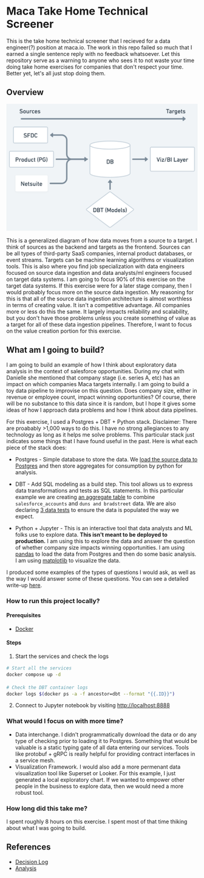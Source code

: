 # Maca Take Home Technical Screener

This is the take home technical screener that I recieved for a data engineer(?) position at maca.io. The work in this repo failed so much that I earned a single sentence reply with no feedback whatsoever. Let this repository serve as a warning to anyone who sees it to not waste your time doing take home exercises for companies that don't respect your time. Better yet, let's all just stop doing them.

## Overview

![data-flow](./docs/images/data-flow-diagram.png)

This is a generalized diagram of how data moves from a source to a target. I think of sources as the backend and targets as the frontend. Sources can be all types of third-party SaaS companies, internal product databases, or event streams. Targets can be machine learning algorithms or visualization tools. This is also where you find job specialization with data engineers focused on source data ingestion and data analysts/ml engineers focused on target data systems. I am going to focus 90% of this exercise on the target data systems. If this exercise were for a later stage company, then I would probably focus more on the source data ingestion. My reasoning for this is that all of the source data ingestion architecture is almost worthless in terms of creating value. It isn't a competitive advantage. All companies more or less do this the same. It largely impacts reliability and scalability, but you don't have those problems unless you create something of value as a target for all of these data ingestion pipelines. Therefore, I want to focus on the value creation portion for this exercise.

## What am I going to build?

I am going to build an example of how I think about exploratory data analysis in the context of salesforce opportunities. During my chat with Danielle she mentioned that company stage (i.e. series A, etc) has an impact on which companies Maca targets internally. I am going to build a toy data pipeline to improvise on this question. Does company size, either in revenue or employee count, impact winning opportunities? Of course, there will be no substance to this data since it is random, but I hope it gives some ideas of how I approach data problems and how I think about data pipelines.

For this exercise, I used a Postgres + DBT + Python stack. Disclaimer: There are proabably >1,000 ways to do this. I have no strong allegiances to any technology as long as it helps me solve problems. This particular stack just indicates some things that I have found useful in the past. Here is what each piece of the stack does:

- Postgres - Simple database to store the data. We [load the source data to Postgres](./docker/postgres/init.sql) and then store aggregates for consumption by python for analysis.

- DBT - Add SQL modeling as a build step. This tool allows us to express data transformations and tests as SQL statements. In this particular example we are creating [an aggregate table](./docker/dbt/models/agg_salesforce_duns_eda.sql) to combine `salesforce_accounts` and `duns and bradstreet` data. We are also declaring [3 data tests](./docker/dbt/tests/) to ensure the data is populated the way we expect. 

- Python + Jupyter - This is an interactive tool that data analysts and ML folks use to explore data. __This isn't meant to be deployed to production.__ I am using this to explore the data and answer the question of whether company size impacts winning opportunities. I am using [pandas](https://pandas.pydata.org/) to load the data from Postgres and then do some basic analysis. I am using [matplotlib](https://matplotlib.org/) to visualize the data.

I produced some examples of the types of questions I would ask, as well as the way I would answer some of these questions. You can see a detailed write-up [here](./docs/analysis.md).

### How to run this project locally?

#### Prerequisites

- [Docker](https://docs.docker.com/desktop/install/mac-install/)

#### Steps

1. Start the services and check the logs

```bash
# Start all the services
docker compose up -d

# Check the DBT container logs
docker logs $(docker ps -a -f ancestor=dbt --format "{{.ID}}")
```

2. Connect to Jupyter notebook by visiting [http://localhost:8888](http://localhost:8888/lab/tree/work/salesforce_opportunities.ipynb)

### What would I focus on with more time?

- Data interchange. I didn't programmatically download the data or do any type of checking prior to loading it to Postgres. Something that would be valuable is a static typing gate of all data entering our services. Tools like protobuf + gRPC is really helpful for providing contract interfaces in a service mesh. 
- Visualization Framework. I would also add a more permenant data visualization tool like Superset or Looker. For this example, I just generated a local exploratory chart. If we wanted to empower other people in the business to explore data, then we would need a more robust tool.

### How long did this take me?

I spent roughly 8 hours on this exercise. I spent most of that time thiking about what I was going to build.

## References

- [Decision Log](./docs/decision-log.md)
- [Analysis](./docs/analysis.md)
